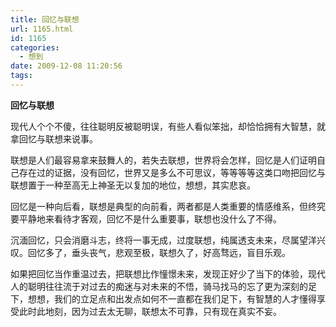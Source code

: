 ```yaml
---
title: 回忆与联想
url: 1165.html
id: 1165
categories:
  - 想到
date: 2009-12-08 11:20:56
tags:
---
```


**回忆与联想**

  
现代人个个不傻，往往聪明反被聪明误，有些人看似笨拙，却恰恰拥有大智慧，就拿回忆与联想来说事。  
  
联想是人们最容易拿来鼓舞人的，若失去联想，世界将会怎样，回忆是人们证明自己存在过的证据，没有回忆，世界又是多么不可思议，等等等等这类口吻把回忆与联想置于一种至高无上神圣无以复加的地位，想想，其实悲哀。  
  
回忆是一种向后看，联想是典型的向前看，两者都是人类重要的情感维系，但终究要平静地来看待才客观，回忆不是什么重要事，联想也没什么了不得。  
  
沉湎回忆，只会消磨斗志，终将一事无成，过度联想，纯属透支未来，尽属望洋兴叹。回忆多了，垂头丧气，悲观至极，联想久了，好高骛远，盲目乐观。  
  
如果把回忆当作重温过去，把联想比作憧憬未来，发现正好少了当下的体验，现代人的聪明往往流于对过去的痴迷与对未来的不悟，骑马找马的忘了更为深刻的足下，想想，我们的立足点和出发点如何不一直都在我们足下，有智慧的人才懂得享受此时此地刻，因为过去太无聊，联想太不可靠，只有现在真实不妄。